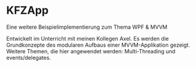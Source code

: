# KFZApp
Eine weitere Beispielimplementierung zum Thema WPF &amp; MVVM

Entwickelt im Unterricht mit meinen Kollegen Axel. Es werden die Grundkonzepte des modularen Aufbaus einer MVVM-Applikation gezeigt.
Weitere Themen, die hier angewendet werden: Multi-Threading und events/delegates.
